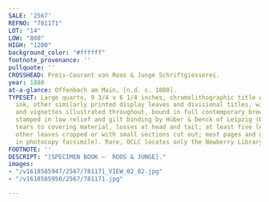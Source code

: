 ```yaml
---
SALE: '2567'
REFNO: "781171"
LOT: "14"
LOW: "800"
HIGH: "1200"
background_color: "#ffffff"
footnote_provenance: ''
pullquote: ''
CROSSHEAD: Preis-Courant von Roos & Junge Schriftgiesserei.
year: 1880
at-a-glance: Offenbach am Main, [n.d. c. 1880].
TYPESET: Large quarto, 9 3/4 x 6 1/4 inches, chromolithographic title with metallic
  ink, other similarly printed display leaves and divisional titles, with type, ornaments,
  and vignettes illustrated throughout, bound in full contemporary brown cloth, ornately
  stamped in low relief and gilt binding by Hüber & Denck of Leipzig (binding shaken,
  tears to covering material, losses at head and tail; at least five leaves removed,
  other leaves cropped or with small sections cut out; most pages and gaps supplied
  in photocopy facsimile). Rare, OCLC locates only the Newberry Library copy.
FOOTNOTE: ''
DESCRIPT: "[SPECIMEN BOOK —  ROOS & JUNGE]."
images:
- "/v1618585947/2567/781171_VIEW_02_02.jpg"
- "/v1618585950/2567/781171.jpg"

---
```

